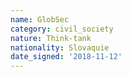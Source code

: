```yaml
---
name: GlobSec
category: civil_society
nature: Think-tank
nationality: Slovaquie
date_signed: '2018-11-12'
---
```

    